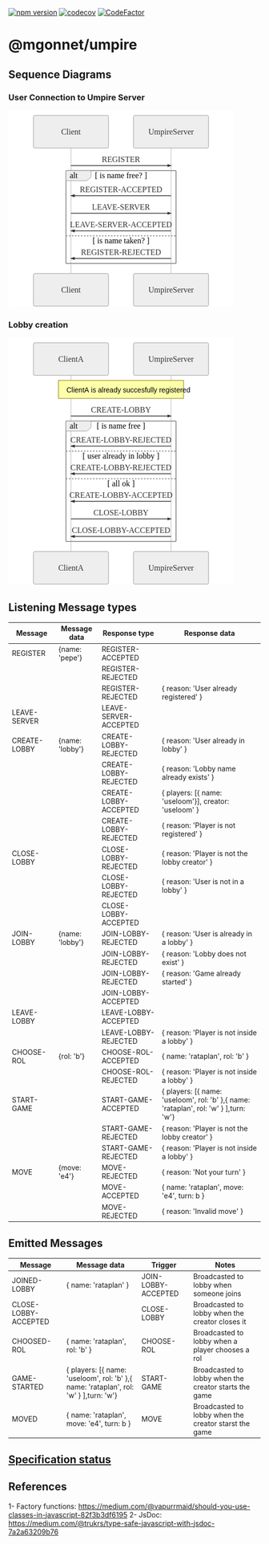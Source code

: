 [![npm version](https://badge.fury.io/js/%40mgonnet%2Fumpire.svg)](https://badge.fury.io/js/%40mgonnet%2Fumpire)
[![codecov](https://codecov.io/gh/mgonnet/umpire/branch/master/graph/badge.svg)](https://codecov.io/gh/mgonnet/umpire)
[![CodeFactor](https://www.codefactor.io/repository/github/mgonnet/umpire/badge)](https://www.codefactor.io/repository/github/mgonnet/umpire)

# @mgonnet/umpire

## Sequence Diagrams

### User Connection to Umpire Server
![User Connection](./doc/sequenceDiagramsPng/userConnection.png)

### Lobby creation
![Lobby Creation](./doc/sequenceDiagramsPng/lobbyCreation.png)

## Listening Message types

| Message       |Message data     | Response type         | Response data |
| ------------- | -------------   |-----------------------|---------------|
| REGISTER      | {name: 'pepe'}  | REGISTER-ACCEPTED     |               |
|               |                 | REGISTER-REJECTED     |               |
|               |                 | REGISTER-REJECTED     | { reason: 'User already registered' } |
| LEAVE-SERVER  |                 | LEAVE-SERVER-ACCEPTED |               |
| CREATE-LOBBY  | {name: 'lobby'} | CREATE-LOBBY-REJECTED | { reason: 'User already in lobby' } |
|               |                 | CREATE-LOBBY-REJECTED | { reason: 'Lobby name already exists' } |
|               |                 | CREATE-LOBBY-ACCEPTED | { players: [{ name: 'useloom'}], creator: 'useloom' } |
|               |                 | CREATE-LOBBY-REJECTED | { reason: 'Player is not registered' } |
| CLOSE-LOBBY   |                 | CLOSE-LOBBY-REJECTED  | { reason: 'Player is not the lobby creator' } |
|               |                 | CLOSE-LOBBY-REJECTED  | { reason: 'User is not in a lobby' } |
|               |                 | CLOSE-LOBBY-ACCEPTED  |               |
| JOIN-LOBBY    | {name: 'lobby'} | JOIN-LOBBY-REJECTED   | { reason: 'User is already in a lobby' } |
|               |                 | JOIN-LOBBY-REJECTED   | { reason: 'Lobby does not exist' } |
|               |                 | JOIN-LOBBY-REJECTED   | { reason: 'Game already started' } |
|               |                 | JOIN-LOBBY-ACCEPTED   |               |
| LEAVE-LOBBY   |                 | LEAVE-LOBBY-ACCEPTED  |               |
|               |                 | LEAVE-LOBBY-REJECTED  | { reason: 'Player is not inside a lobby' } |
| CHOOSE-ROL    | {rol: 'b'}      | CHOOSE-ROL-ACCEPTED   | { name: 'rataplan', rol: 'b' } |
|               |                 | CHOOSE-ROL-REJECTED   | { reason: 'Player is not inside a lobby' } |
| START-GAME    |                 | START-GAME-ACCEPTED   | { players: [{ name: 'useloom', rol: 'b' },{ name: 'rataplan', rol: 'w' } ],turn: 'w'} |
|               |                 | START-GAME-REJECTED   | { reason: 'Player is not the lobby creator' } |
|               |                 | START-GAME-REJECTED   | { reason: 'Player is not inside a lobby' } |
| MOVE          | {move: 'e4'}    | MOVE-REJECTED         | { reason: 'Not your turn' } |
|               |                 | MOVE-ACCEPTED         | { name: 'rataplan', move: 'e4', turn: b } |
|               |                 | MOVE-REJECTED         | { reason: 'Invalid move' } |

## Emitted Messages
| Message              | Message data                                                                          | Trigger              | Notes |
|----------------------|---------------------------------------------------------------------------------------|----------------------|-------|
| JOINED-LOBBY         | { name: 'rataplan' }                                                                  | JOIN-LOBBY-ACCEPTED  | Broadcasted to lobby when someone joins      |
| CLOSE-LOBBY-ACCEPTED |                                                                                       | CLOSE-LOBBY          | Broadcasted to lobby when the creator closes it |
| CHOOSED-ROL          | { name: 'rataplan', rol: 'b' }                                                        | CHOOSE-ROL           | Broadcasted to lobby when a player chooses a rol |
| GAME-STARTED         | { players: [{ name: 'useloom', rol: 'b' },{ name: 'rataplan', rol: 'w' } ],turn: 'w'} | START-GAME           | Broadcasted to lobby when the creator starts the game |
| MOVED                | { name: 'rataplan', move: 'e4', turn: b }                                             | MOVE                 | Broadcasted to lobby when the creator starst the game |


## [Specification status](doc/specStatus.md)

## References
1- Factory functions: https://medium.com/@vapurrmaid/should-you-use-classes-in-javascript-82f3b3df6195 
2- JsDoc: https://medium.com/@trukrs/type-safe-javascript-with-jsdoc-7a2a63209b76